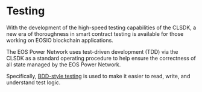 # Testing

With the development of the high-speed testing capabilities of the CLSDK, a new era of thoroughness in smart contract testing is available for those working on EOSIO blockchain applications.

The EOS Power Network uses test-driven development (TDD) via the CLSDK as a standard operating procedure to help ensure the correctness of all state managed by the EOS Power Network. 

Specifically, [BDD-style testing](http://dannorth.net/introducing-bdd/) is used to make it easier to read, write, and understand test logic.
